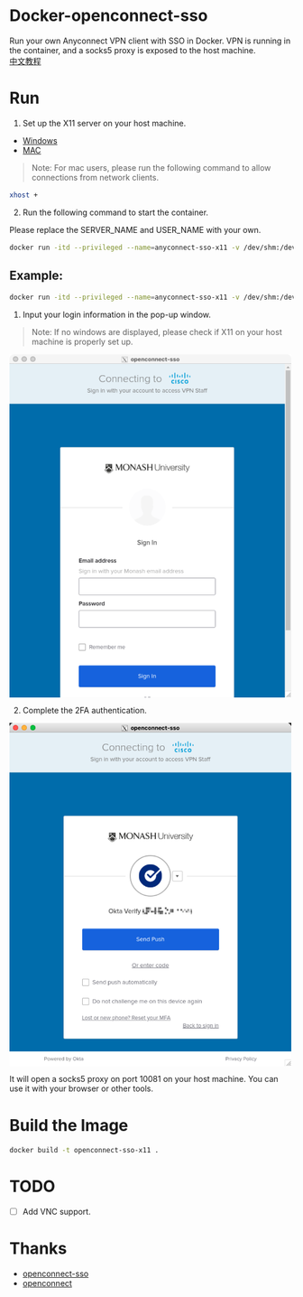 # Docker-openconnect-sso

Run your own Anyconnect VPN client with SSO in Docker. VPN is running in the container, and a socks5 proxy is exposed to the host machine.   
[中文教程](https://rman.top/2023/12/20/docker-openconnect-sso/)
# Run

1. Set up the X11 server on your host machine.
* [Windows](https://sourceforge.net/projects/vcxsrv/)
* [MAC](https://www.xquartz.org/)
> Note: For mac users, please run the following command to allow connections from network clients.
```bash
xhost +
```

2. Run the following command to start the container. 

Please replace the SERVER_NAME and USER_NAME with your own.
```bash
docker run -itd --privileged --name=anyconnect-sso-x11 -v /dev/shm:/dev/shm -v /tmp/.X11-unix:/tmp/.X11-unix -e SERVER_NAME=${SERVER_NAME} -e USER_NAME=${USER_NAME} -e DISPLAY=host.docker.internal:0.0 -p 127.0.0.1:10081:1080 --restart=unless-stopped rmanluo/openconnect-sso-x11:latest
```
## Example:
```bash
docker run -itd --privileged --name=anyconnect-sso-x11 -v /dev/shm:/dev/shm -v /tmp/.X11-unix:/tmp/.X11-unix -e SERVER_NAME=vpn.xx.edu -e USER_NAME=xxx@xx.edu -e DISPLAY=host.docker.internal:0.0 -p 127.0.0.1:10081:1080 --restart=unless-stopped rmanluo/openconnect-sso-x11:latest
```

1. Input your login information in the pop-up window.
> Note: If no windows are displayed, please check if X11 on your host machine is properly set up.   
<img src="./resources/login.png" width = "500" align=center />

2. Complete the 2FA authentication.   
<img src="./resources/2fa.png" width = "500" align=center />

It will open a socks5 proxy on port 10081 on your host machine. You can use it with your browser or other tools.


# Build the Image

```bash
docker build -t openconnect-sso-x11 .
```
# TODO
* [ ] Add VNC support.

# Thanks
* [openconnect-sso](https://github.com/vlaci/openconnect-sso)
* [openconnect](https://www.infradead.org/openconnect/)
